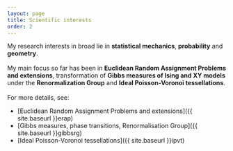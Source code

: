 ```yaml
---
layout: page
title: Scientific interests
order: 2
---
```

My research interests in broad lie in **statistical mechanics**, **probability** and **geometry**.
<br/>
 <br/>
 My main focus so far has been in **Euclidean Random Assignment Problems and extensions**, transformation of **Gibbs measures of Ising and XY models** under the **Renormalization Group** and **Ideal Poisson-Voronoi tessellations**.
 <br/>
  <br/>
 For more details, see:
- [Euclidean Random Assignment Problems and extensions]({{ site.baseurl }}erap)
- [Gibbs measures, phase transitions, Renormalisation Group]({{ site.baseurl }}gibbsrg)
- [Ideal Poisson-Voronoi tessellations]({{ site.baseurl }}ipvt)
<!--- Nonlinear randomized urn models ([read more]({{ site.baseurl }}nlrum))
-->
  <!--Some background on this project can be found [at this ResearchGate project page](https://www.researchgate.net/project/Bipartite-matching-relationship-between-random-and-Euclidean-graphs)
  {: .text-justify}-->

<!--
### Co-authors' webpages

[Dario Benedetto](http://brazil.mat.uniroma1.it/dario/){:target="\_blank"}, [Emanuele Caglioti](https://sites.google.com/site/ecaglioti/Research/a-brief-description){:target="\_blank"}, [Sergio Caracciolo](http://pcteserver.mi.infn.it/~caraccio/){:target="\_blank"}, [Vittorio Erba](https://com){:target="\_blank"}, [Gabriele Sicuro](https://gabrielesicuro.wordpress.com/){:target="\_blank"}, [Andrea Sportiello](https://lipn.univ-paris13.fr/~sportiello/index_eng.html/){:target="\_blank"}
-->


<!-->
<!--
#### Webpages of coauthors
(that I know of ...)

[Sergio Caracciolo](https://google.com/), [Gabriele Sicuro](https://google.com/), [Andrea Sportiello](https://google.com/).
-->
<!--
#### Some motivations

Formally, an ERAP is a linear sum assignment problem[^9] in which the assignment of \\( n \\) objects (the blue points, say) to another set of \\( n \\) objects (the red points, say) minimises a global energy function \\( \mathcal{H}(\pi) \\) which is linear in the contribution of each edge. This choice, coupled with the convexity of the search space, makes the problem simple, and a solution can be found in polynomial time under rather mild conditions[^1]. A configuration of minimal energy can be specified by a permutation \\(\pi^\* \\), which is called the optimal assignment or ground state. In an ERAP, blue and red points are families of i.i.d. random variables drawn from a given probability measure \\( \mu \\) supported on a metric space \\( \mathcal{M} \\) of Hausdorff dimension \\( d_H \\). \\( c_{ij} \\), the \\( ij \\)-th entry of the cost matrix, is a scale invariant function of the \\(d\\)-dimensional Euclidean distance between blue \\(i\\) and red \\(j\\), such as \\( c(x) = \|x \|^p \\) with \\( p \in \mathbb{R} \\). These aspects qualify the ERAP as a prototypical and genuinely finite-dimensional example of a critical (due to having the same number of points of each color), frustrated (due to the Euclidean correlations) and disordered system, in which analytical predictions can be tested by simple numerical explorations (an example of solution to an ERAP at \\(d=2\\) on the unit square is given in the following figure).
{: .text-justify}

<!--
For example, the energy function \\( \mathcal{H}\\) of an ERAP, with the above choice of cost function \\(c\\) depending on \\(p\\), corresponds to the \\(p\\)-Wasserstein distance (to the power \\(p\\)) between the two empirical measures associated to blue and red points. Monge-Kantorovich duality in the continuum, which corresponds to linear programming duality in a discrete setting[^8], corresponds to the physical fact that the ground state energy (which is a sum of non-local terms) can be written as a sum of local quantities, sometimes termed _prices_ or _cavity fields_:
{: .text-justify}

\\[ c_{i\pi^\*(i)}=u_i+v_{\pi^\*(i)} \qquad \forall i=1,\ldots,n \\]

-->
<!--
<div class="tf2d" markdown="block">

![I'm rendering a big image... please wait: depending on the speed of your connection this may take a while.]({{ site.url }}/assets/size50002d.png){:width="100%"}

</div>

<p class="message"><i class="fa fa-info-circle fa-fw" aria-hidden="true"></i>Instance of an ERAP in the unit square with the uniform measure. Here, the n=5000 blue and red points are not shown for clarity, and p=1, so that arrows connecting optimally matched points do not cross. Each arrow has been assigned a color to emphasize its contribution to the ground state energy (colorbar). This image can be downloaded <a href="assets/size50002d.png" target="_blank">here</a>. </p>
{: .text-justify}
<br/>

The ERAP is also intimately related to a well-known problem in the calculus of variations, the so-called Monge-Kantorovich problem in optimal transport. Some aspects of this correspondence can be at least traced back to the work of Leonid Kantorovich, recipient of the Nobel Prize in Economics in 1975 for his work on the optimal allocation of resources and one of the ``founding fathers'' of optimal transport[^8]. Moreover, like any assignment problem, the ERAP can also be interpreted in terms of the optimal strategy in a certain zero-sum, two player non-cooperative game[^15]. It is interesting to notice that within this context results based on physical arguments [^5][^11][^12] have been proven rigorously much later[^6][^13][^14], and often raised new and challenging questions.
{: .text-justify}

We have started a program of investigations of the ERAP combining analytical and numerical methods (see the [publications](/publications) page for some relevant references).
Further details on the ERAP and other stochastic combinatorial optimisation problems may be found at this [ResearchGate project page](https://www.researchgate.net/project/Bipartite-matching-relationship-between-random-and-Euclidean-graphs).
{: .text-justify}


**(Essential) references**

[^1]:
    Kuhn, H. W. (1955), _The Hungarian method for the assignment problem_. Naval Research Logistics, 2: 83–97. [doi:10.1002/nav.3800020109](http://onlinelibrary.wiley.com/doi/10.1002/nav.3800020109/abstract){:target="_blank"}

[^2]:
    McCann, R. J. (1999). _Exact solutions to the transportation problem on the line_. Proceedings of the Royal Society of London. Series A: Mathematical, Physical and Engineering Sciences, 455(1984), 1341–1380. [doi:10.1098/rspa.1999.0364](https://doi.org/10.1098/rspa.1999.0364){:target="_blank"}

[^3]:
    Orland, H., & Zee, A. (2002). _RNA folding and large N matrix theory_. Nuclear Physics B, 620(3), 456–476. [doi:10.1016/S0550-3213(01)00522-3](https://doi.org/10.1016/S0550-3213(01)00522-3){:target="_blank"}

[^4]:
    Shah, D., Giaccone, P., & Prabhakar, B. (2001). _An efficient randomized algorithm for input-queued switch scheduling_. Proceedings - Symposium on the High Performance Interconnects, Hot Interconnects.
  [doi:10.1109/HIS.2001.946686](https://doi.org/10.1109/HIS.2001.946686){:target="_blank"}

[^5]:
    Mézard, M., & Parisi, G. (1985), _Replicas and optimization_. Journal de Physique Lettres, 46(17), 771–778. [doi:10.1051/jphyslet:019850046017077100](http://jphyslet.journaldephysique.org/en/articles/jphyslet/abs/1985/17/jphyslet_1985__46_17_771_0/jphyslet_1985__46_17_771_0.html){:target="_blank"}

[^6]:
    Aldous, D. J. (2001). _The ζ(2) limit in the random assignment problem_. Random Structures and Algorithms. [doi:10.1051/10.1002/rsa.1015](https://doi.org/10.1002/rsa.1015){:target="_blank"}


[^7]:
    Talagrand, M. (2004). _Spin Glasses: A Challenge for Mathematicians – Cavity and Mean Field Models_. Springer, 2003.
    [Publisher website](https://www.springer.com/gp/book/9783540003564){:target="_blank"}

[^8]:
    Villani, C. (2009). _Optimal transport, old and new_ (Springer). [doi:10.1007/978-3-540-71050-9](https://doi.org/10.1007/978-3-540-71050-9){:target="_blank"}

[^9]:
    Burkard, R. E., & Çela, E. (1999). _Linear Assignment Problems and Extensions_. In Handbook of Combinatorial Optimization (pp. 75–149). [doi:10.1007/978-1-4757-3023-4_2](https://doi.org/10.1007/978-1-4757-3023-4_2){:target="_blank"}

[^10]:
    Mezard, M., Parisi, G., & Virasoro, M. (1986). _Spin Glass Theory and Beyond_ (World Scientific). [doi:10.1142/0271](https://doi.org/10.1142/0271){:target="_blank"}

[^11]:
    Parisi, G. (1998). _A Conjecture on random bipartite matching_. ArXiv. Retrieved from [ArXiv/cond-mat/9801176](http://arxiv.org/abs/cond-mat/9801176){:target="_blank"}

[^12]:
    Caracciolo, S., Lucibello, C., Parisi, G., & Sicuro, G. (2014). _Scaling hypothesis for the Euclidean bipartite matching problem_. Physical Review E, 90(1), 012118.[doi:10.1103/PhysRevE.90.012118](https://doi.org/10.1103/PhysRevE.90.012118){:target="_blank"}

[^13]:
    Linusson, S., & Wästlund, J. (2003). _A proof of Parisi’s conjecture on the random assignment problem_. Probab. Theory Relat. Fields, 62(10831001), 1–7. [doi:10.1007/s00440-003-0308-9](https://doi.org/10.1007/s00440-003-0308-9){:target="_blank"}

[^14]:
    Ambrosio, L., Stra, F., & Trevisan, D. (2019). _A PDE approach to a 2-dimensional matching problem_. Probability Theory and Related Fields. [doi:10.1007/s00440-018-0837-x](https://doi.org/10.1007/s00440-018-0837-x)

[^15]:
    von Neumann, J. (1953). _1. A Certain Zero-sum Two-person Game Equivalent to the Optimal Assignment Problem_. In H. W. Kuhn & A. W. Tucker (Eds.), Contributions to the Theory of Games (AM-28), Volume II (pp. 5–12). [doi:10.1515/9781400881970-002](https://doi.org/10.1515/9781400881970-002)

-->
